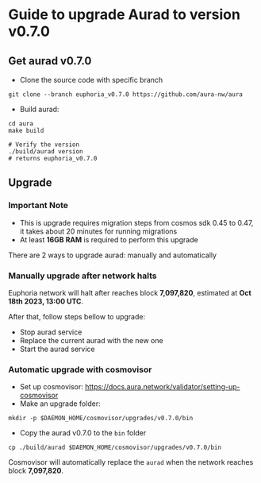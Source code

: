 # Guide to upgrade Aurad to version v0.7.0

## Get aurad v0.7.0

- Clone the source code with specific branch

```
git clone --branch euphoria_v0.7.0 https://github.com/aura-nw/aura
```

- Build aurad:
```
cd aura
make build

# Verify the version
./build/aurad version
# returns euphoria_v0.7.0
```
## Upgrade

### Important Note
- This is upgrade requires migration steps from cosmos sdk 0.45 to 0.47, it takes about 20 minutes for running migrations
- At least **16GB RAM** is required to perform this upgrade

There are 2 ways to upgrade aurad: manually and automatically

### Manually upgrade after network halts

Euphoria network will halt after reaches block **7,097,820**, estimated at **Oct 18th 2023, 13:00 UTC**.

After that, follow steps bellow to upgrade:
- Stop aurad service
- Replace the current aurad with the new one
- Start the aurad service

### Automatic upgrade with cosmovisor
- Set up cosmovisor: https://docs.aura.network/validator/setting-up-cosmovisor
- Make an upgrade folder:
```
mkdir -p $DAEMON_HOME/cosmovisor/upgrades/v0.7.0/bin
```
- Copy the aurad v0.7.0 to the `bin` folder
```
cp ./build/aurad $DAEMON_HOME/cosmovisor/upgrades/v0.7.0/bin
```

Cosmovisor will automatically replace the `aurad` when the network reaches block **7,097,820**.
